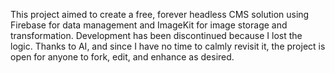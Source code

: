 This project aimed to create a free, forever headless CMS solution using Firebase for data management and ImageKit for image storage and transformation. Development has been discontinued because I lost the logic. Thanks to AI, and since I have no time to calmly revisit it, the project is open for anyone to fork, edit, and enhance as desired.